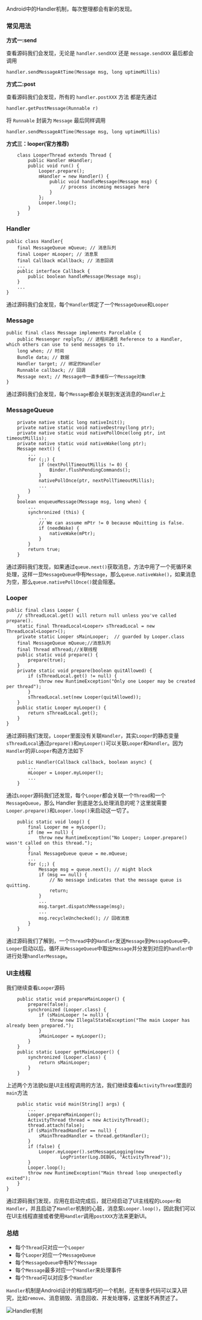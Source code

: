 Android中的Handler机制，每次整理都会有新的发现。

### 常见用法

**方式一:send**

查看源码我们会发现，无论是 `handler.sendXXX` 还是 `message.sendXXX` 最后都会调用

```
handler.sendMessageAtTime(Message msg, long uptimeMillis)
```

**方式二:post**

查看源码我们会发现，所有的 `handler.postXXX` 方法 都是先通过 

```
handler.getPostMessage(Runnable r)
```

将 `Runnable` 封装为 `Message` 最后同样调用

```
handler.sendMessageAtTime(Message msg, long uptimeMillis)
```

**方式三：looper(官方推荐)**

```
    class LooperThread extends Thread {
        public Handler mHandler;
        public void run() {
            Looper.prepare();
            mHandler = new Handler() {
                public void handleMessage(Message msg) {
                    // process incoming messages here
                }
            };
            Looper.loop();
        }
    }
```

### Handler

```
public class Handler{
    final MessageQueue mQueue; // 消息队列
    final Looper mLooper; // 消息泵
    final Callback mCallback; // 消息回调
    ...
    public interface Callback {
        public boolean handleMessage(Message msg);
    }
    ...
}
```

通过源码我们会发现，每个`Handler`绑定了一个`MessageQueue`和`Looper`

### Message

```
public final class Message implements Parcelable {
    public Messenger replyTo; // 进程间通信 Reference to a Handler, which others can use to send messages to it.
    long when; // 时间
    Bundle data; // 数据
    Handler target; // 绑定的Handler
    Runnable callback; // 回调
    Message next; // Message中一直多缓存一个Message对象
}
```

通过源码我们会发现，每个`Message`都会关联到发送消息的`Handler`上

### MessageQueue

```
    private native static long nativeInit();
    private native static void nativeDestroy(long ptr);
    private native static void nativePollOnce(long ptr, int timeoutMillis);
    private native static void nativeWake(long ptr);
    Message next() {
        ...
        for (;;) {
            if (nextPollTimeoutMillis != 0) {
                Binder.flushPendingCommands();
            }
            nativePollOnce(ptr, nextPollTimeoutMillis);
            ...
        }
    }
    boolean enqueueMessage(Message msg, long when) {
        ...
        synchronized (this) {
            ...
            // We can assume mPtr != 0 because mQuitting is false.
            if (needWake) {
                nativeWake(mPtr);
            }
        }
        return true;
    }
```

通过源码我们发现，如果通过`queue.next()`获取消息，方法中用了一个死循环来处理，这样一旦`MessageQueue`中有`Message`，那么`queue.nativeWake()`，如果消息为空，那么`queue.nativePollOnce()`就会阻塞。

### Looper

```
public final class Looper {
    // sThreadLocal.get() will return null unless you've called prepare().
    static final ThreadLocal<Looper> sThreadLocal = new ThreadLocal<Looper>();
    private static Looper sMainLooper;  // guarded by Looper.class
    final MessageQueue mQueue;//消息队列
    final Thread mThread;//关联线程
    public static void prepare() {
        prepare(true);
    }
    private static void prepare(boolean quitAllowed) {
        if (sThreadLocal.get() != null) {
            throw new RuntimeException("Only one Looper may be created per thread");
        }
        sThreadLocal.set(new Looper(quitAllowed));
    }
    public static Looper myLooper() {
        return sThreadLocal.get();
    }
}
```

通过源码我们发现，`Looper`里面没有关联`Handler`，其实`Looper`的静态变量`sThreadLocal`通过`prepare()`和`myLooper()`可以关联`Looper`和`Handler`。因为`Handler`的非`Looper`构造方法如下

```
    public Handler(Callback callback, boolean async) {
        ...
        mLooper = Looper.myLooper();
        ...
    }
```

通过`Looper`源码我们还发现，每个`Looper`都会关联一个`Thread`和一个`MessageQueue`，那么 Handler 到底是怎么处理消息的呢？这里就需要`Looper.prepare()`和`Looper.loop()`来启动这一切了。

```
    public static void loop() {
        final Looper me = myLooper();
        if (me == null) {
            throw new RuntimeException("No Looper; Looper.prepare() wasn't called on this thread.");
        }
        final MessageQueue queue = me.mQueue;
        ...
        for (;;) {
            Message msg = queue.next(); // might block
            if (msg == null) {
                // No message indicates that the message queue is quitting.
                return;
            }
            ...
            msg.target.dispatchMessage(msg);
            ...
            msg.recycleUnchecked(); // 回收消息
        }
    }
```

通过源码我们了解到，一个`Thread`中的`Handler`发送`Message`到`MessageQueue`中，`Looper`启动以后，循环从`MessageQueue`中取出`Message`并分发到对应的`handler`中进行处理`handlerMessage`。

### UI主线程

我们继续查看`Looper`源码

```
    public static void prepareMainLooper() {
        prepare(false);
        synchronized (Looper.class) {
            if (sMainLooper != null) {
                throw new IllegalStateException("The main Looper has already been prepared.");
            }
            sMainLooper = myLooper();
        }
    } 
    public static Looper getMainLooper() {
        synchronized (Looper.class) {
            return sMainLooper;
        }
    }
```

上述两个方法貌似是UI主线程调用的方法，我们继续查看`ActivityThread`里面的`main`方法

```
    public static void main(String[] args) {
        ...
        Looper.prepareMainLooper();
        ActivityThread thread = new ActivityThread();
        thread.attach(false);
        if (sMainThreadHandler == null) {
            sMainThreadHandler = thread.getHandler();
        }
        if (false) {
            Looper.myLooper().setMessageLogging(new
                    LogPrinter(Log.DEBUG, "ActivityThread"));
        }
        Looper.loop();
        throw new RuntimeException("Main thread loop unexpectedly exited");
    }
}
```

通过源码我们发现，应用在启动完成后，就已经启动了UI主线程的`Looper`和`Handler`，并且启动了`Handler`机制的心脏，消息泵`Looper.loop()`，因此我们可以在UI主线程直接或者使用`Handler`调用`postXXX`方法来更新UI。

### 总结

- 每个`Thread`只对应一个`Looper`
- 每个`Looper`对应一个`MessageQueue`
- 每个`MessageQueue`中有N个`Message`
- 每个`Message`最多对应一个`Handler`来处理事件
- 每个`Thread`可以对应多个`Handler`

`Handler`机制是Android设计的相当精巧的一个机制，还有很多代码可以深入研究，比如`remove`、消息销毁、消息回收、并发处理等，这里就不再赘述了。

![Handler机制](https://wangyuchao.oss-cn-beijing.aliyuncs.com/blog/program/android-handler-looper-message.jpg)